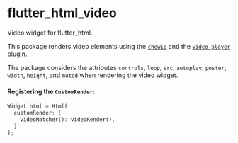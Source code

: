 # flutter_html_video

Video widget for flutter_html.

This package renders video elements using the [`chewie`](https://pub.dev/packages/chewie) and the [`video_player`](https://pub.dev/packages/video_player) plugin. 

The package considers the attributes `controls`, `loop`, `src`, `autoplay`, `poster`, `width`, `height`, and `muted` when rendering the video widget.

#### Registering the `CustomRender`:

```dart
Widget html = Html(
  customRender: {
    videoMatcher(): videoRender(),
  }
);
```